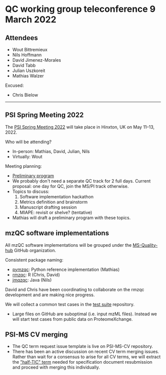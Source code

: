 # QC working group teleconference 9 March 2022

## Attendees

- Wout Bittremieux
- Nils Hoffmann
- David Jimenez-Morales
- David Tabb
- Julian Uszkoreit
- Mathias Walzer

Excused:

- Chris Bielow

---

## PSI Spring Meeting 2022

The [PSI Spring Meeting 2022](https://psidev.info/hupo-psi-meeting-2022) will take place in Hinxton, UK on May 11–13, 2022.

Who will be attending?

- In-person: Mathias, David, Julian, Nils
- Virtually: Wout

Meeting planning:

- [Preliminary program](https://docs.google.com/spreadsheets/d/1FGL2i4gENoMMhWPqky9nMoLFwfw0bL7-KBw-SrONSTw/edit?usp=sharing)
- We probably don't need a separate QC track for 2 full days. Current proposal: one day for QC, join the MS/PI track otherwise.
- Topics to discuss:
    1. Software implementation hackathon
    2. Metrics definition and brainstorm
    3. Manuscript drafting session
    4. MIAPE: revisit or shelve? (tentative)
- Mathias will draft a preliminary program with these topics.

## mzQC software implementations

All mzQC software implementations will be grouped under the [MS-Quality-hub](https://github.com/MS-Quality-hub/) GitHub organization.

Consistent package naming:
- [pymzqc](https://github.com/MS-Quality-hub/pymzqc): Python reference implementation (Mathias)
- [rmzqc](https://github.com/MS-Quality-hub/rmzqc): R (Chris, David)
- [jmqzqc](https://github.com/MS-Quality-hub/jmzqc): Java (Nils)

David and Chris have been coordinating to collaborate on the rmzqc development and are making nice progress.

We will collect a common test cases in the [test suite](https://github.com/MS-Quality-hub/common-test-suite) repository.

- Large files on GitHub are suboptimal (i.e. input mzML files). Instead we will start test cases from public data on ProteomeXchange.

## PSI-MS CV merging

- The QC term request issue template is live on PSI-MS-CV repository.
- There has been an active discussion on recent CV term merging issues. Rather than wait for a consensus to arise for all CV terms, we will extract the ["half-TIC" term](https://github.com/HUPO-PSI/psi-ms-CV/issues/106) needed for specification document resubmission and proceed with merging this individually.
